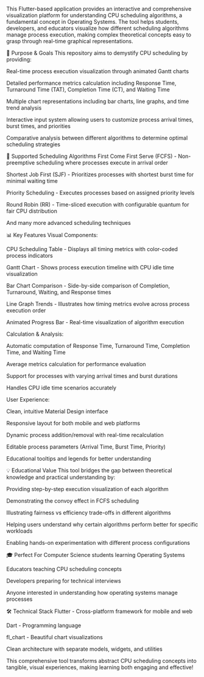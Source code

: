 This Flutter-based application provides an interactive and comprehensive visualization platform for understanding CPU scheduling algorithms, a fundamental concept in Operating Systems. The tool helps students, developers, and educators visualize how different scheduling algorithms manage process execution, making complex theoretical concepts easy to grasp through real-time graphical representations.

🎯 Purpose & Goals
This repository aims to demystify CPU scheduling by providing:

Real-time process execution visualization through animated Gantt charts

Detailed performance metrics calculation including Response Time, Turnaround Time (TAT), Completion Time (CT), and Waiting Time

Multiple chart representations including bar charts, line graphs, and time trend analysis

Interactive input system allowing users to customize process arrival times, burst times, and priorities

Comparative analysis between different algorithms to determine optimal scheduling strategies

🚀 Supported Scheduling Algorithms
First Come First Serve (FCFS) - Non-preemptive scheduling where processes execute in arrival order

Shortest Job First (SJF) - Prioritizes processes with shortest burst time for minimal waiting time

Priority Scheduling - Executes processes based on assigned priority levels

Round Robin (RR) - Time-sliced execution with configurable quantum for fair CPU distribution

And many more advanced scheduling techniques

📊 Key Features
Visual Components:

CPU Scheduling Table - Displays all timing metrics with color-coded process indicators

Gantt Chart - Shows process execution timeline with CPU idle time visualization

Bar Chart Comparison - Side-by-side comparison of Completion, Turnaround, Waiting, and Response times

Line Graph Trends - Illustrates how timing metrics evolve across process execution order

Animated Progress Bar - Real-time visualization of algorithm execution

Calculation & Analysis:

Automatic computation of Response Time, Turnaround Time, Completion Time, and Waiting Time

Average metrics calculation for performance evaluation

Support for processes with varying arrival times and burst durations

Handles CPU idle time scenarios accurately

User Experience:

Clean, intuitive Material Design interface

Responsive layout for both mobile and web platforms

Dynamic process addition/removal with real-time recalculation

Editable process parameters (Arrival Time, Burst Time, Priority)

Educational tooltips and legends for better understanding

💡 Educational Value
This tool bridges the gap between theoretical knowledge and practical understanding by:

Providing step-by-step execution visualization of each algorithm

Demonstrating the convoy effect in FCFS scheduling

Illustrating fairness vs efficiency trade-offs in different algorithms

Helping users understand why certain algorithms perform better for specific workloads

Enabling hands-on experimentation with different process configurations

🎓 Perfect For
Computer Science students learning Operating Systems

Educators teaching CPU scheduling concepts

Developers preparing for technical interviews

Anyone interested in understanding how operating systems manage processes

🛠️ Technical Stack
Flutter - Cross-platform framework for mobile and web

Dart - Programming language

fl_chart - Beautiful chart visualizations

Clean architecture with separate models, widgets, and utilities

This comprehensive tool transforms abstract CPU scheduling concepts into tangible, visual experiences, making learning both engaging and effective!

